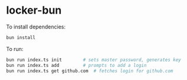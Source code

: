 # locker-bun

To install dependencies:

```bash
bun install
```

To run:

```bash
bun run index.ts init        # sets master password, generates key
bun run index.ts add         # prompts to add a login
bun run index.ts get github.com  # fetches login for github.com
```
